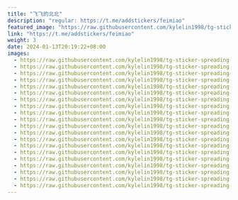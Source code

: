 ```yaml
---
title: "飞飞的北北"
description: "regular: https://t.me/addstickers/feimiao"
featured_image: "https://raw.githubusercontent.com/kylelin1998/tg-sticker-spreading-worldwide-images/main/img/ceff5b3f-a32c-43fe-91d2-8bdb1e69ea5b.jpg"
link: "https://t.me/addstickers/feimiao"
weight: 3
date: 2024-01-13T20:19:22+08:00
images:
  - https://raw.githubusercontent.com/kylelin1998/tg-sticker-spreading-worldwide-images/main/img/ceff5b3f-a32c-43fe-91d2-8bdb1e69ea5b.jpg
  - https://raw.githubusercontent.com/kylelin1998/tg-sticker-spreading-worldwide-images/main/img/7374ff42-0505-47de-a877-7a42b4d06abe.jpg
  - https://raw.githubusercontent.com/kylelin1998/tg-sticker-spreading-worldwide-images/main/img/a2005d77-0637-4351-8602-d2a1be6daafc.jpg
  - https://raw.githubusercontent.com/kylelin1998/tg-sticker-spreading-worldwide-images/main/img/91971be0-5723-4567-b943-21eaeaa4f141.jpg
  - https://raw.githubusercontent.com/kylelin1998/tg-sticker-spreading-worldwide-images/main/img/cd5a17b4-b085-40f8-8e2c-edc30bc6ffa7.jpg
  - https://raw.githubusercontent.com/kylelin1998/tg-sticker-spreading-worldwide-images/main/img/2ff75e52-560b-400e-8d8d-c22d93d9c99e.jpg
  - https://raw.githubusercontent.com/kylelin1998/tg-sticker-spreading-worldwide-images/main/img/59293b9d-7658-4ca0-ae39-84d1519dbfbf.jpg
  - https://raw.githubusercontent.com/kylelin1998/tg-sticker-spreading-worldwide-images/main/img/7a4881a2-a793-41ea-848f-68d694842c69.jpg
  - https://raw.githubusercontent.com/kylelin1998/tg-sticker-spreading-worldwide-images/main/img/f64869d4-9f02-45bd-840a-5fe77e32aa42.jpg
  - https://raw.githubusercontent.com/kylelin1998/tg-sticker-spreading-worldwide-images/main/img/b07db077-4a68-4f2a-a038-aa9288f51c1a.jpg
  - https://raw.githubusercontent.com/kylelin1998/tg-sticker-spreading-worldwide-images/main/img/17193bc0-ce9e-473a-88fa-182be6daeede.jpg
  - https://raw.githubusercontent.com/kylelin1998/tg-sticker-spreading-worldwide-images/main/img/afe190d1-0082-4493-83ae-c54a54886fd1.jpg
  - https://raw.githubusercontent.com/kylelin1998/tg-sticker-spreading-worldwide-images/main/img/46bf8385-cfcd-46d9-9e70-2da2e2c77464.jpg
  - https://raw.githubusercontent.com/kylelin1998/tg-sticker-spreading-worldwide-images/main/img/6dcf11ea-fd65-49b5-af2a-65f29c2dcb7a.jpg
  - https://raw.githubusercontent.com/kylelin1998/tg-sticker-spreading-worldwide-images/main/img/e9511697-266d-460e-a011-8420486b3680.jpg
  - https://raw.githubusercontent.com/kylelin1998/tg-sticker-spreading-worldwide-images/main/img/9435b0b6-23b8-450b-98d3-c51a4ec294c7.jpg
  - https://raw.githubusercontent.com/kylelin1998/tg-sticker-spreading-worldwide-images/main/img/ce099e99-5cab-44c3-b740-898ffbaa7f95.jpg
  - https://raw.githubusercontent.com/kylelin1998/tg-sticker-spreading-worldwide-images/main/img/bf6d99dd-8aec-4187-b629-f7e966fa654c.jpg
  - https://raw.githubusercontent.com/kylelin1998/tg-sticker-spreading-worldwide-images/main/img/7982a492-3ec2-40e8-8a44-28b9df9e55ba.jpg
  - https://raw.githubusercontent.com/kylelin1998/tg-sticker-spreading-worldwide-images/main/img/35305a56-b7c8-4288-b074-ecfe78747b61.jpg
---
```

